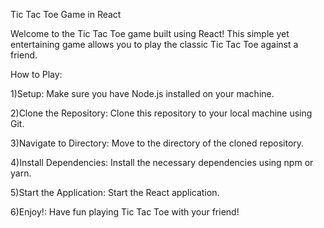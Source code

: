Tic Tac Toe Game in React

Welcome to the Tic Tac Toe game built using React! This simple yet entertaining game allows you to play the classic Tic Tac Toe against a friend.

How to Play:

1)Setup: Make sure you have Node.js installed on your machine.

2)Clone the Repository: Clone this repository to your local machine using Git.

3)Navigate to Directory: Move to the directory of the cloned repository.

4)Install Dependencies: Install the necessary dependencies using npm or yarn.

5)Start the Application: Start the React application.

6)Enjoy!: Have fun playing Tic Tac Toe with your friend!
